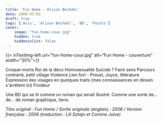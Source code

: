 ```yaml
---
title: 'Fun Home - Alison Bechdel'
date: 2000-03-03
draft: true
tags: ['Avis', 'Alison Bechdel', 'BD', 'Points']
cover: 
    image: "fun-home-couv.jpg"
    hidden: true
    hiddeninlist: false
---
```


{{< inTextImg-left url="fun-home-couv.jpg" alt="Fun Home - couverture" width="30%">}}

Croque-morts
Roi de la déco
Homosexualité
Suicide ? Faire sens
Parcours contrarié, petit village
Violence
Lien fort - Proust, Joyce, littérature
Expression des visages en quelques traits (mes connaissances en dessin s'arrêtent ici)
Froideur

Une BD qui se lit comme un roman qui serait illustré. Comme une sorte de... de... de roman graphique, tiens. 

*Titre original : Fun Home / Sortie originale (anglais) : 2006 / Version française : 2006 (traduction : Lili Sztajn et Corinne Julve)*